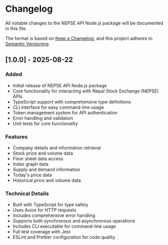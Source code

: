 # Changelog

All notable changes to the NEPSE API Node.js package will be documented in this file.

The format is based on [Keep a Changelog](https://keepachangelog.com/en/1.0.0/),
and this project adheres to [Semantic Versioning](https://semver.org/spec/v2.0.0.html).

## [1.0.0] - 2025-08-22

### Added
- Initial release of NEPSE API Node.js package
- Core functionality for interacting with Nepal Stock Exchange (NEPSE) APIs
- TypeScript support with comprehensive type definitions
- CLI interface for easy command-line usage
- Token management system for API authentication
- Error handling and validation
- Unit tests for core functionality

### Features
- Company details and information retrieval
- Stock price and volume data
- Floor sheet data access
- Index graph data
- Supply and demand information
- Today's price data
- Historical price and volume data

### Technical Details
- Built with TypeScript for type safety
- Uses Axios for HTTP requests
- Includes comprehensive error handling
- Supports both synchronous and asynchronous operations
- Includes CLI executable for command-line usage
- Full test coverage with Jest
- ESLint and Prettier configuration for code quality
